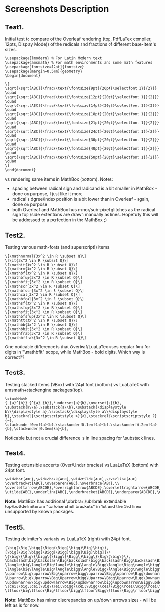 # Screenshots Description
## Test1.
Initial test to compare of the Overleaf rendering (top, PdfLaTex compiler, 12pts, Display Mode)) of the redicals and fractions of different base-item's sizes.
```
\usepackage{lmodern} % For Latin Modern text
\usepackage{amsmath} % For math environments and some math features
\usepackage[fontsize=12pt]{fontsize}
\usepackage[margin=0.5cm]{geometry}
\begin{document}

\[
\sqrt{\sqrt[ABC]{\frac{\text{\fontsize{9pt}{20pt}\selectfont 1}}{2}}}
\quad
\sqrt{\sqrt[ABC]{\frac{\text{\fontsize{12pt}{20pt}\selectfont 1}}{2}}}
\quad
\sqrt{\sqrt[ABC]{\frac{\text{\fontsize{14pt}{20pt}\selectfont 1}}{2}}}
\quad
\sqrt{\sqrt[ABC]{\frac{\text{\fontsize{18pt}{20pt}\selectfont 1}}{2}}}
\quad
\sqrt{\sqrt[ABC]{\frac{\text{\fontsize{21pt}{20pt}\selectfont 1}}{2}}}
\quad
\sqrt{\sqrt[ABC]{\frac{\text{\fontsize{24pt}{20pt}\selectfont 1}}{2}}}
\quad
\sqrt{\sqrt[ABC]{\frac{\text{\fontsize{30pt}{20pt}\selectfont 1}}{2}}}
\quad
\sqrt{\sqrt[ABC]{\frac{\text{\fontsize{40pt}{20pt}\selectfont 1}}{2}}}
\quad
\sqrt{\sqrt[ABC]{\frac{\text{\fontsize{50pt}{20pt}\selectfont 1}}{2}}}
\quad
\]
\end{document}
```
vs rendering same items in MathBox (bottom).
Notes:
- spacing between radical sign and radicand is a bit smaller in MathBox - done on purpose, I just like it more
- radical's dgree/index position is a bit lower than in Overleaf  - again, done on purpose
- both Overleaf and MathBox hus minor/sub-pixel glitches as the radical sign top /side extentions are drawn manually as lines.
  Hopefully this will be addressed to a perfection in the MathBox ;)
## Test2.
Testing various math-fonts (and superscript!) items. 
```
\[\mathnormal{3x^2 \in R \subset Q}\]
\[\it{3x^2 \in R \subset Q}\]
\[\mathit{3x^2 \in R \subset Q}\]
\[\mathrm{3x^2 \in R \subset Q}\]
\[\mathbf{3x^2 \in R \subset Q}\]
\[\mathbfup{3x^2 \in R \subset Q}\]
\[\mathbfit{3x^2 \in R \subset Q}\]
\[\mathscr{3x^2 \in R \subset Q}\]
\[\mathbfscr{3x^2 \in R \subset Q}\]
\[\mathcal{3x^2 \in R \subset Q}\]
\[\mathbfcal{3x^2 \in R \subset Q}\]
\[\mathsf{3x^2 \in R \subset Q}\]
\[\mathsfup{3x^2 \in R \subset Q}\]
\[\mathsfit{3x^2 \in R \subset Q}\]
\[\mathbfsfup{3x^2 \in R \subset Q}\]
\[\mathtt{3x^2 \in R \subset Q}\]
\[\mathbb{3x^2 \in R \subset Q}\]
\[\mathbbit{3x^2 \in R \subset Q}\]
\[\mathfrak{3x^2 \in R \subset Q}\]
\[\mathbffrak{3x^2 \in R \subset Q}\]
```
One noticable difference is that Overleaf/LuaLaTex uses regular font for digits in "\mathbfit" scope, while MathBox - bold digits. Which way is correct??

## Test3.
Testing stacked items (VBox) with 24pt font (bottom) vs LuaLaTeX with amsmath+stackengine packages(top).
```
\stackMath
{_{a}^{b}},{^{a}_{b}},\underset{a}{b},\overset{a}{b},
\substack{b\\a},\substack{a\\b},\substack{\displaystyle b\\\displaystyle a},\substack{\displaystyle a\\\displaystyle b},\stackrel{\scriptscriptstyle >}{<},\stackrel{\scriptscriptstyle ?}{=},
\stackunder[0em]{a}{b},\stackunder[0.1em]{a}{b},\stackunder[0.2em]{a}{b},\stackunder[0.3em]{a}{b},
```
Noticable but not a crucial difference is in line spacing for \substack lines.

## Test4.
Testing extensible accents (Over/Under bracies) vs LuaLaTeX (bottom) with 24pt font.
```
\widehat{ABC},\widecheck{ABC},\widetilde{ABC},\overline{ABC},
\overbracket{ABC},\overparen{ABC},\overbrace{ABC},\\
\overleftarrow{ABCDE},\overrightarrow{ABCDE},\overleftrightarrow{ABCDE},\Overrightarrow{ABCDE},\\
\utilde{ABC},\underline{ABC},\underbracket{ABCDE},\underparen{ABCDE},\underbrace{ABCDE},
```
**Note:** MathBox has additional \obrbrak,\ubrbrak extendable top/bottdelimiterom "tortoise shell brackets" in 1st and the 3rd lines unsupported by known packages.

## Test5.
Testing delimiter's variants vs LuaLaTeX (right) with 24pt font.
```
(\big(\Big(\bigg(\Bigg(\Bigg)\bigg)\Big)\big)),
[\big[\Big[\bigg[\Bigg[\Bigg]\bigg]\Big]\big]]\\
\{\big\{\Big\{\bigg\{\Bigg\{\Bigg\}\bigg\}\Big\}\big\}\},
\backslash\big\backslash\Big\backslash\bigg\backslash\Bigg\backslash\Bigg/\bigg/\Big/\big//\\
\langle\big\langle\Big\langle\bigg\langle\Bigg\langle\Bigg\rangle\bigg\rangle\Big\rangle\big\rangle\rangle,
\lAngle\big\lAngle\Big\lAngle\bigg\lAngle\Bigg\lAngle\Bigg\rAngle\bigg\rAngle\Big\rAngle\big\rAngle\rAngle\\
\uparrow\big\uparrow\Big\uparrow\bigg\uparrow\Bigg\uparrow\Bigg\downarrow\bigg\downarrow\Big\downarrow\big\downarrow\downarrow,
\Uparrow\big\Uparrow\Big\Uparrow\bigg\Uparrow\Bigg\Uparrow\Bigg\Downarrow\bigg\Downarrow\Big\Downarrow\big\Downarrow\Downarrow\\
\updownarrow\big\updownarrow\Big\updownarrow\bigg\updownarrow\Bigg\updownarrow\Bigg\Updownarrow\bigg\Updownarrow\Big\Updownarrow\big\Updownarrow\Updownarrow,\|\big\|\Big\|\bigg\|\Bigg\|\Bigg|\bigg|\Big|\big||\\
\lceil\big\lceil\Big\lceil\bigg\lceil\Bigg\lceil\Bigg\rceil\bigg\rceil\Big\rceil\big\rceil\rceil,
\lfloor\big\lfloor\Big\lfloor\bigg\lfloor\Bigg\lfloor\Bigg\rfloor\bigg\rfloor\Big\rfloor\big\rfloor\rfloor
```
**Note:** MathBox has minor discrepancies on up/down arrows sizes - will be left as is for now.